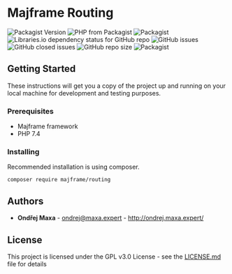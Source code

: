 # Majframe Routing

![Packagist Version](https://img.shields.io/packagist/v/majframe/routing?label=version)
![PHP from Packagist](https://img.shields.io/packagist/php-v/majframe/routing)
![Packagist](https://img.shields.io/packagist/l/majframe/routing)
![Libraries.io dependency status for GitHub repo](https://img.shields.io/librariesio/github/majframe/routing)
![GitHub issues](https://img.shields.io/github/issues/majframe/routing)
![GitHub closed issues](https://img.shields.io/github/issues-closed-raw/majframe/routing)
![GitHub repo size](https://img.shields.io/github/repo-size/majframe/routing)
![Packagist](https://img.shields.io/packagist/dt/majframe/routing)

## Getting Started

These instructions will get you a copy of the project up and running on your local machine for development and testing purposes.

### Prerequisites

* Majframe framework
* PHP 7.4

### Installing

Recommended installation is using composer.

```
composer require majframe/routing
```

## Authors

* **Ondřej Maxa** - ondrej@maxa.expert - http://ondrej.maxa.expert/

## License

This project is licensed under the GPL v3.0 License - see the [LICENSE.md](LICENSE.md) file for details
